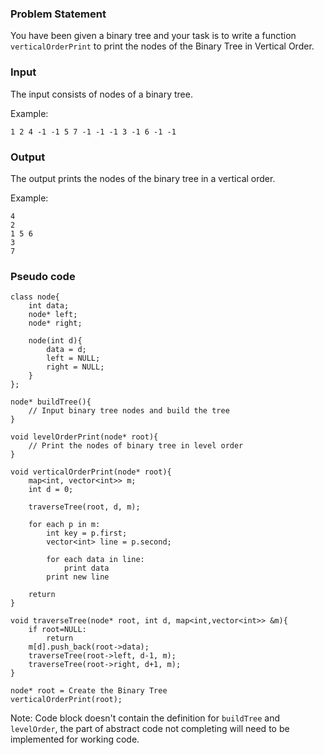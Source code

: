 ### Problem Statement
You have been given a binary tree and your task is to write a function `verticalOrderPrint` to print the nodes of the Binary Tree in Vertical Order.

### Input
The input consists of nodes of a binary tree.

Example:
```
1 2 4 -1 -1 5 7 -1 -1 -1 3 -1 6 -1 -1
```

### Output
The output prints the nodes of the binary tree in a vertical order.

Example:
```
4
2
1 5 6
3
7
```

### Pseudo code
```plaintext
class node{
    int data;
    node* left;
    node* right;
    
    node(int d){
        data = d;
        left = NULL;
        right = NULL;
    }
};

node* buildTree(){
    // Input binary tree nodes and build the tree
}

void levelOrderPrint(node* root){
    // Print the nodes of binary tree in level order
}

void verticalOrderPrint(node* root){
    map<int, vector<int>> m;
    int d = 0;

    traverseTree(root, d, m);

    for each p in m:
        int key = p.first;
        vector<int> line = p.second;

        for each data in line:
            print data
        print new line
    
    return
}

void traverseTree(node* root, int d, map<int,vector<int>> &m){
    if root=NULL:
        return
    m[d].push_back(root->data);
    traverseTree(root->left, d-1, m);
    traverseTree(root->right, d+1, m);
}

node* root = Create the Binary Tree
verticalOrderPrint(root);
```
Note: Code block doesn't contain the definition for `buildTree` and `levelOrder`, the part of abstract code not completing will need to be implemented for working code.